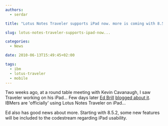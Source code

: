 ```yaml
---
authors:
  - serdar

title: "Lotus Notes Traveler supports iPad now. more is coming with 8.5.2"

slug: lotus-notes-traveler-supports-ipad-now...

categories:
  - News

date: 2010-06-13T15:49:45+02:00

tags:
  - ibm
  - lotus-traveler
  - mobile
---
```


Two weeks ago, at a round table meeting with Kevin Cavanaugh, I saw Traveler working on his iPad... Few days later [Ed Brill](http://www.edbrill.com "Ed Brill") [blogged about it](http://www.edbrill.com/ebrill/edbrill.nsf/dx/lotus-notes-traveler-on-the-ipad-now-supported). IBMers are 'officially' using Lotus Notes Traveler on iPad...

Ed also has good news about more. Starting with 8.5.2, some new features will be included to the codestream regarding iPad usability.
